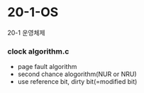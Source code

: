# 20-1-OS
20-1 운영체제
### clock algorithm.c
* page fault algorithm
* second chance alogorithm(NUR or NRU)
* use reference bit, dirty bit(=modified bit)
